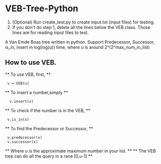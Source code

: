 # VEB-Tree-Python

1) (Optional) Run create_test.py to create input.txt (input files) for testing.
2) If you don't do step 1, delete all the lines below the VEB class. Those lines are for reading input files to test.

A Van Emde Boas tree written in python.
Support Predecessor, Successor, is_in, insert in log(log(u)) time, where u is around 2^(2^max_num_in_list)

## How to use VEB.
** To use VEB, first, **
```
 v = VEB(u)
```
** To insert a number,simply **
```
  v.insert(x)
```

** To check if the number is in the VEB, **
```
 v.is_in(x)
```

** To find the Predecessor or Successor, **
```
 v.predecessor(x)
 v.successor(x)
```

** Where u is the approximate maximum number in your list. **
** The VEB tree can do all the query in a rane [0,u-1] **

